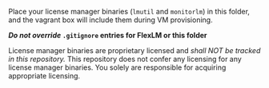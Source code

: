 Place your license manager binaries (`lmutil` and `monitorlm`) in this folder,
and the vagrant box will include them during VM provisioning.

**_Do not override_ `.gitignore` entries for FlexLM or this folder**

License manager binaries are proprietary licensed and _shall NOT be tracked in
this repository._   This repository does not confer any licensing for any
license manager binaries.  You solely are responsible for acquiring appropriate
licensing.
